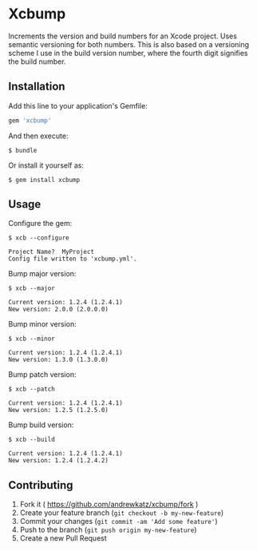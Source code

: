 # Xcbump

Increments the version and build numbers for an Xcode project. Uses semantic versioning for both
numbers. This is also based on a versioning scheme I use in the build version number, where the
fourth digit signifies the build number.

## Installation

Add this line to your application's Gemfile:

```ruby
gem 'xcbump'
```

And then execute:

    $ bundle

Or install it yourself as:

    $ gem install xcbump

## Usage

Configure the gem:

    $ xcb --configure

    Project Name?  MyProject
    Config file written to 'xcbump.yml'.

Bump major version:

    $ xcb --major

    Current version: 1.2.4 (1.2.4.1)
    New version: 2.0.0 (2.0.0.0)

Bump minor version:

    $ xcb --minor

    Current version: 1.2.4 (1.2.4.1)
    New version: 1.3.0 (1.3.0.0)

Bump patch version:

    $ xcb --patch

    Current version: 1.2.4 (1.2.4.1)
    New version: 1.2.5 (1.2.5.0)

Bump build version:

    $ xcb --build

    Current version: 1.2.4 (1.2.4.1)
    New version: 1.2.4 (1.2.4.2)

## Contributing

1. Fork it ( https://github.com/andrewkatz/xcbump/fork )
2. Create your feature branch (`git checkout -b my-new-feature`)
3. Commit your changes (`git commit -am 'Add some feature'`)
4. Push to the branch (`git push origin my-new-feature`)
5. Create a new Pull Request
